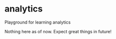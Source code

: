 # analytics
Playground for learning analytics

Nothing here as of now. Expect great things in future!
